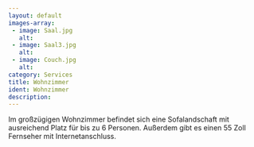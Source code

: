 ```yaml
---
layout: default
images-array:
 - image: Saal.jpg
   alt: 
 - image: Saal3.jpg
   alt: 
 - image: Couch.jpg
   alt: 
category: Services
title: Wohnzimmer
ident: Wohnzimmer
description:  
---
```

Im großzügigen Wohnzimmer befindet sich eine Sofalandschaft mit ausreichend Platz für bis zu 6 Personen.
Außerdem gibt es einen 55 Zoll Fernseher mit Internetanschluss.